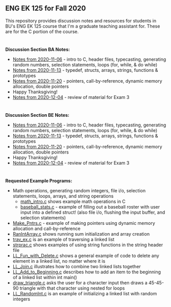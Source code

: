 ## ENG EK 125 for Fall 2020  
This repository provides discussion notes and resources for students in BU's ENG EK 125 course that I'm a graduate teaching assistant for. These are for the C portion of the course.

#
**Discussion Section BA Notes:**
- [Notes from 2020-11-06](https://github.com/leahgaeta/C-References/raw/master/Fall20Material/BA%20Discussion%2010.pdf) - intro to C, header files, typecasting, generating random numbers, selection statements, loops (for, while, & do while)
- [Notes from 2020-11-13](https://github.com/leahgaeta/C-References/raw/master/Fall20Material/BA%20Discussion%2011.pdf) - typedef, structs, arrays, strings, functions & prototypes
- [Notes from 2020-11-20](https://github.com/leahgaeta/C-References/raw/master/Fall20Material/BA%20Discussion%2012.pdf) - pointers, call-by-reference, dynamic memory allocation, double pointers
- Happy Thanksgiving!
- [Notes from 2020-12-04]() - review of material for Exam 3

#
**Discussion Section BE Notes:**
- [Notes from 2020-11-06](https://github.com/leahgaeta/C-References/raw/master/Fall20Material/BE%20Discussion%2010.pdf) - intro to C, header files, typecasting, generating random numbers, selection statements, loops (for, while, & do while)
- [Notes from 2020-11-13](https://github.com/leahgaeta/C-References/raw/master/Fall20Material/BE%20Discussion%2011.pdf) - typedef, structs, arrays, strings, functions & prototypes
- [Notes from 2020-11-20](https://github.com/leahgaeta/C-References/raw/master/Fall20Material/BE%20Discussion%2012.pdf) - pointers, call-by-reference, dynamic memory allocation, double pointers
- Happy Thanksgiving!
- [Notes from 2020-12-04]() - review of material for Exam 3

#
**Requested Example Programs:**
- Math operations, generating random integers, file i/o, selection statements, loops, arrays, and string operations
  - [math_intro.c](https://raw.githubusercontent.com/leahgaeta/C-References/master/math_intro.c) shows example math operations in C
  - [baseball_stats.c](https://raw.githubusercontent.com/leahgaeta/C-References/master/Fall20Material/baseball_stats.c) - example of filling out a baseball roster with user input into a defined struct! (also file i/o, flushing the input buffer, and selection statements)
- [Make_Pntrs.c](https://raw.githubusercontent.com/leahgaeta/C-References/master/Fall20Material/Make_Pntrs.c) - example of making pointers using dynamic memory allocation and call-by-reference
- [RanIntArray.c](https://raw.githubusercontent.com/leahgaeta/C-References/master/RanIntArray.c) shows running sum initialization and array creation
- [trav_ex.c](https://raw.githubusercontent.com/leahgaeta/C-References/master/trav_ex.c) is an example of traversing a linked list
- [strprac.c](https://raw.githubusercontent.com/leahgaeta/C-References/master/strprac.c) shows examples of using string functions in the string header file
- [LL_Fun_with_Delete.c](https://raw.githubusercontent.com/leahgaeta/C-References/master/LL_Fun_with_Delete.c) shows a general example of code to delete any element in a linked list, no matter where it is
- [LL_Join.c](https://raw.githubusercontent.com/leahgaeta/C-References/master/LL_Join.c) illustrates how to combine two linked lists together
- [LL_Add_to_Beginning.c](https://raw.githubusercontent.com/leahgaeta/C-References/master/LL_Add_to_Beginning.c) describes how to add an item to the beginning of a linked list within int main()
- [draw_triangle.c](https://raw.githubusercontent.com/leahgaeta/C-References/master/draw_triangle.c) asks the user for a character input then draws a 45-45-90 triangle with that character using nested for loops
- [LL_RandomInt.c](https://raw.githubusercontent.com/leahgaeta/C-References/master/LL_RandomInt.c) is an example of initializing a linked list with random integers

